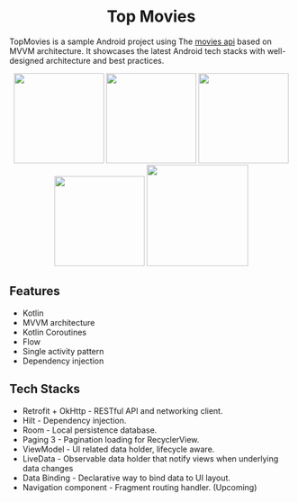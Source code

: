 <h1 align="center">Top Movies</h1>

TopMovies is a sample Android project using The [movies api](https://moviesapi.ir/) based on MVVM architecture. It showcases the latest Android tech stacks with well-designed architecture and best practices.


<div align="center">
    <img src="https://s6.uupload.ir/files/screenshot_20230829-202659_top_movie_3bz.png"  width="160"  />
    <img src="https://s6.uupload.ir/files/screenshot_20230829-202703_top_movie_yz35.png"  width="160" />
    <img src="https://s6.uupload.ir/files/screenshot_20230829-202718_top_movie_ruu7.png" width="160" />
    <img src="https://s6.uupload.ir/files/screenshot_20230829-202721_top_movie_jem7.png"  width="160"  />
    <img src="https://biaupload.com/do.php?imgf=org-ff3ce7ed870c1.png"  width="180" />
    
</div>



## Features

- Kotlin
- MVVM architecture
- Kotlin Coroutines
- Flow
- Single activity pattern
- Dependency injection


## Tech Stacks

- Retrofit + OkHttp - RESTful API and networking client.
- Hilt - Dependency injection.
- Room - Local persistence database.
- Paging 3 - Pagination loading for RecyclerView.
- ViewModel - UI related data holder, lifecycle aware.
- LiveData - Observable data holder that notify views when underlying data changes
- Data Binding - Declarative way to bind data to UI layout.
- Navigation component - Fragment routing handler. (Upcoming)
